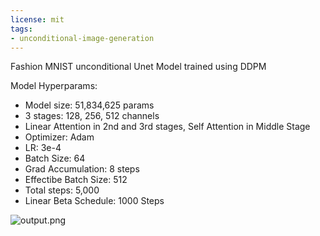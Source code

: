 ```yaml
---
license: mit
tags:
- unconditional-image-generation
---
```

Fashion MNIST unconditional Unet Model trained using DDPM

Model Hyperparams:

- Model size: 51,834,625 params
- 3 stages: 128, 256, 512 channels
- Linear Attention in 2nd and 3rd stages, Self Attention in Middle Stage
- Optimizer: Adam
- LR: 3e-4
- Batch Size: 64
- Grad Accumulation: 8 steps
- Effectibe Batch Size: 512
- Total steps: 5,000
- Linear Beta Schedule: 1000 Steps

![output.png](https://s3.amazonaws.com/moonup/production/uploads/1672153152960-6262d89f63f73be3d2f6b7c1.png)